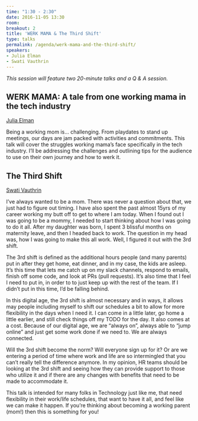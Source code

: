 ```yaml
---
time: "1:30 - 2:30"
date: 2016-11-05 13:30
room:
breakout: 2
title: 'WERK MAMA & The Third Shift'
type: talks
permalink: /agenda/werk-mama-and-the-third-shift/
speakers:
- Julia Elman
- Swati Vauthrin
---
```


*This session will feature two 20-minute talks and a Q & A session.*

## WERK MAMA: A tale from one working mama in the tech industry

[Julia Elman](/speakers/julia-elman/)

Being a working mom is... challenging. From playdates to stand up meetings, our days are jam packed with activities and commitments. This talk will cover the struggles working mama’s face specifically in the tech industry. I’ll be addressing the challenges and outlining tips for the audience to use on their own journey and how to werk it.

## The Third Shift

[Swati Vauthrin](/speakers/swati-vauthrin/)

I’ve always wanted to be a mom. There was never a question about that, we just had to figure out timing. I have also spent the past almost 15yrs of my career working my butt off to get to where I am today. When I found out I was going to be a mommy, I needed to start thinking about how I was going to do it all. After my daughter was born, I spent 3 blissful months on maternity leave, and then I headed back to work. The question in my head was, how I was going to make this all work. Well, I figured it out with the 3rd shift.

The 3rd shift is defined as the additional hours people (and many parents) put in after they get home, eat dinner, and in my case, the kids are asleep. It’s this time that lets me catch up on my slack channels, respond to emails, finish off some code, and look at PRs (pull requests). It’s also time that I feel I need to put in, in order to to just keep up with the rest of the team. If I didn’t put in this time, I’d be falling behind.

In this digital age, the 3rd shift is almost necessary and in ways, it allows may people including myself to shift our schedules a bit to allow for more flexibility in the days when I need it. I can come in a little later, go home a little earlier, and still check things off my TODO for the day. It also comes at a cost. Because of our digital age, we are “always on”, always able to “jump online” and just get some work done if we need to. We are always connected.

Will the 3rd shift become the norm? Will everyone sign up for it? Or are we entering a period of time where work and life are so intermingled that you can’t really tell the difference anymore. In my opinion, HR teams should be looking at the 3rd shift and seeing how they can provide support to those who utilize it and if there are any changes with benefits that need to be made to accommodate it.

This talk is intended for many folks in Technology just like me, that need flexibility in their work/life schedules, that want to have it all, and feel like we can make it happen. If you’re thinking about becoming a working parent (mom!) then this is something for you!